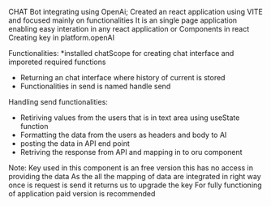 CHAT Bot integrating using OpenAi;
Created an react application using VITE and focused mainly on functionalities
It is an single page application enabling easy interation in any react application or Components in react
Creating key in platform.openAI

Functionalities:
*installed chatScope for creating chat interface and imporeted required functions
* Returning an chat interface where history of current is stored
* Functionalities in send is named handle send

 Handling send functionalities:
 * Retiriving values from the users that is in text area using useState function
 * Formatting the data from the users as headers and body to AI
 * posting the data in API end point
 * Retriving the response from API and mapping in to oru component

Note: 
Key used in this component is an free version this has no access in providing the data
As the all the mapping of data are integrated in right way
once is request is send it returns us to upgrade the key 
For fully functioning of application paid version is recommended
